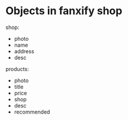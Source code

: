 # Objects in fanxify shop

shop: 

- photo
- name
- address
- desc

products:

- photo
- title
- price
- shop
- desc
- recommended

